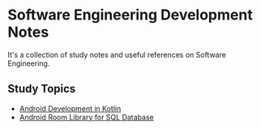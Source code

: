 # Software Engineering Development Notes

It's a collection of study notes and useful references on Software Engineering.

## Study Topics

- [Android Development in Kotlin](https://github.com/eshinhw/SoftwareEngineeringStudyNotes/blob/master/android-kotlin/android-kotlin.md)
- [Android Room Library for SQL Database](https://github.com/eshinhw/SoftwareEngineeringStudyNotes/blob/master/android-kotlin/android-room.md)
